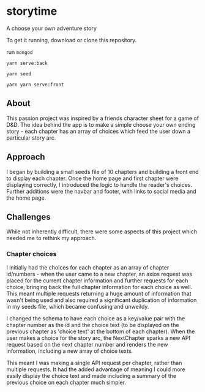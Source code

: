 # storytime
A choose your own adventure story

To get it running, download or clone this repository.

run `mongod` 

`yarn serve:back`

`yarn seed`

`yarn yarn serve:front`


## About
This passion project was inspired by a friends character sheet for a game of D&D. The idea behind the app is to make a simple choose your own ending story - each chapter has an array of choices which feed the user down a particular story arc.

## Approach
I began by building a small seeds file of 10 chapters and building a front end to display each chapter. Once the home page and first chapter were displaying correctly, I introduced the logic to handle the reader's choices.
Further additions were the navbar and footer, with links to social media and the home page.

## Challenges
While not inherently difficult, there were some aspects of this project which needed me to rethink my approach.
### Chapter choices
I initially had the choices for each chapter as an array of chapter id/numbers - when the user came to a new chapter, an axios request was placed for the current chapter information and further requests for each choice, bringing back the full chapter information for each choice as well. This meant multiple requests returning a huge amount of information that wasn't being used and also required a significant duplication of information in my seeds file, which became confusing and unweildy.

I changed the schema to have each choice as a key/value pair with the chapter number as the id and the choice text (to be displayed on the previous chapter as 'choice text' at the bottom of each chapter). When the user makes a choice for the story arc, the NextChapter sparks a new API request based on the next chapter number and renders the new information, including a new array of choice texts.

This meant I was making a single API request per chapter, rather than multiple requests. It had the added advantage of meaning I could more easily display the choice text and made including a summary of the previous choice on each chapter much simpler.
